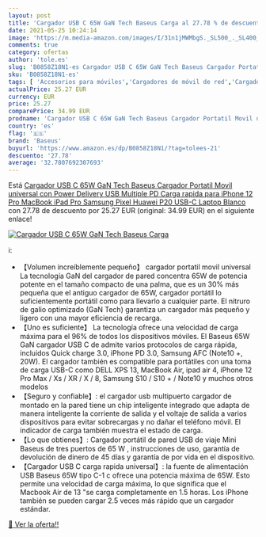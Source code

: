 ```yaml
---
layout: post
title: 'Cargador USB C 65W GaN Tech Baseus Carga al 27.78 % de descuento'
date: 2021-05-25 10:24:14
image: 'https://m.media-amazon.com/images/I/31n1jMWMbgS._SL500_._SL400_.jpg'
comments: true
category: ofertas
author: 'tole.es'
slug: 'B0858Z18N1-es Cargador USB C 65W GaN Tech Baseus Cargador Portatil Movil...'
sku: 'B0858Z18N1-es'
tags: [ 'Accesorios para móviles','Cargadores de móvil de red','Cargadores para móviles','Comunicación móvil y accesorios','Electrónica','baseus','ipad','iphone', ]
actualPrice: 25.27 EUR
currency: EUR
price: 25.27
comparePrice: 34.99 EUR
prodname: 'Cargador USB C 65W GaN Tech Baseus Cargador Portatil Movil universal con Power Delivery USB Multiple PD Carga rapida para iPhone 12 Pro  MacBook iPad Pro Samsung Pixel Huawei P20 USB-C Laptop  Blanco '
country: 'es'
flag: '🇪🇸'
brand: 'Baseus'
buyurl: 'https://www.amazon.es/dp/B0858Z18N1/?tag=tolees-21'
descuento: '27.78'
average: '32.7807692307693'
---
```


Está [Cargador USB C 65W GaN Tech Baseus Cargador Portatil Movil universal con Power Delivery USB Multiple PD Carga rapida para iPhone 12 Pro  MacBook iPad Pro Samsung Pixel Huawei P20 USB-C Laptop  Blanco ](https://www.amazon.es/dp/B0858Z18N1/?tag=tolees-21) con 27.78 de descuento por 25.27 EUR (original: 34.99 EUR) en el siguiente enlace!

[![Cargador USB C 65W GaN Tech Baseus Carga](https://m.media-amazon.com/images/I/31n1jMWMbgS._SL500_._SL400_.jpg)](https://www.amazon.es/dp/B0858Z18N1/?tag=tolees-21)

ℹ️:

- 【Volumen increíblemente pequeño】 cargador portatil movil universal La tecnología GaN del cargador de pared concentra 65W de potencia potente en el tamaño compacto de una palma, que es un 30% más pequeña que el antiguo cargador de 65W, cargador portátil lo suficientemente portátil como para llevarlo a cualquier parte. El nitruro de galio optimizado (GaN Tech) garantiza un cargador más pequeño y ligero con una mayor eficiencia de recarga.
- 【Uno es suficiente】 La tecnología ofrece una velocidad de carga máxima para el 96% de todos los dispositivos móviles. El Baseus 65W GaN cargador USB C de admite varios protocolos de carga rápida, incluidos Quick charge 3.0, iPhone PD 3.0, Samsung AFC (Note10 +, 20W). El cargador también es compatible para portátiles con una toma de carga USB-C como DELL XPS 13, MacBook Air, ipad air 4, iPhone 12 Pro Max / Xs / XR / X / 8, Samsung S10 / S10 + / Note10 y muchos otros modelos
- 【Seguro y confiable】: el cargador usb multipuerto cargador de montado en la pared tiene un chip inteligente integrado que adapta de manera inteligente la corriente de salida y el voltaje de salida a varios dispositivos para evitar sobrecargas y no dañar el teléfono móvil. El indicador de carga también muestra el estado de carga.
- 【Lo que obtienes】: Cargador portátil de pared USB de viaje Mini Baseus de tres puertos de 65 W , instrucciones de uso, garantía de devolución de dinero de 45 días y garantía de por vida en el dispositivo.
- 【Cargador USB C carga rapida universal】: la fuente de alimentación USB Baseus 65W tipo C-1 c ofrece una potencia máxima de 65W. Esto permite una velocidad de carga máxima, lo que significa que el Macbook Air de 13 "se carga completamente en 1.5 horas. Los iPhone también se pueden cargar 2.5 veces más rápido que un cargador estándar.

[🛒 Ver la oferta!!](https://www.amazon.es/dp/B0858Z18N1/?tag=tolees-21)
